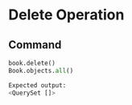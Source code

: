 # Delete Operation

## Command
```python
book.delete()
Book.objects.all()

Expected output:
<QuerySet []>

